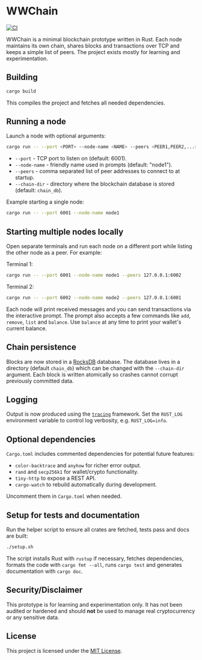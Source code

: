 # WWChain

[![CI](https://github.com/OWNER/wwchain/actions/workflows/ci.yml/badge.svg)](https://github.com/OWNER/wwchain/actions/workflows/ci.yml)

WWChain is a minimal blockchain prototype written in Rust. Each node maintains its own chain, shares blocks and transactions over TCP and keeps a simple list of peers. The project exists mostly for learning and experimentation.

## Building

```bash
cargo build
```

This compiles the project and fetches all needed dependencies.

## Running a node

Launch a node with optional arguments:

```bash
cargo run -- --port <PORT> --node-name <NAME> --peers <PEER1,PEER2,...> --chain-dir <DIR>
```

- `--port` - TCP port to listen on (default: 6001).
- `--node-name` - friendly name used in prompts (default: "node1").
- `--peers` - comma separated list of peer addresses to connect to at startup.
- `--chain-dir` - directory where the blockchain database is stored (default: `chain_db`).

Example starting a single node:

```bash
cargo run -- --port 6001 --node-name node1
```

## Starting multiple nodes locally

Open separate terminals and run each node on a different port while listing the other node as a peer. For example:

Terminal 1:

```bash
cargo run -- --port 6001 --node-name node1 --peers 127.0.0.1:6002
```

Terminal 2:

```bash
cargo run -- --port 6002 --node-name node2 --peers 127.0.0.1:6001
```

Each node will print received messages and you can send transactions via the interactive prompt.
The prompt also accepts a few commands like `add`, `remove`, `list` and `balance`.
Use `balance` at any time to print your wallet's current balance.

## Chain persistence

Blocks are now stored in a [RocksDB](https://crates.io/crates/rocksdb) database. The database lives in a directory (default `chain_db`) which can be changed with the `--chain-dir` argument. Each block is written atomically so crashes cannot corrupt previously committed data.

## Logging

Output is now produced using the [`tracing`](https://crates.io/crates/tracing) framework. Set the `RUST_LOG` environment variable to control log verbosity, e.g. `RUST_LOG=info`.

## Optional dependencies

`Cargo.toml` includes commented dependencies for potential future features:

- `color-backtrace` and `anyhow` for richer error output.
- `rand` and `secp256k1` for wallet/crypto functionality.
- `tiny-http` to expose a REST API.
- `cargo-watch` to rebuild automatically during development.

Uncomment them in `Cargo.toml` when needed.


## Setup for tests and documentation

Run the helper script to ensure all crates are fetched, tests pass and docs are built:

```bash
./setup.sh
```

The script installs Rust with `rustup` if necessary, fetches dependencies,
formats the code with `cargo fmt --all`, runs `cargo test` and generates
documentation with `cargo doc`.

## Security/Disclaimer

This prototype is for learning and experimentation only. It has not been audited or hardened and should **not** be used to manage real cryptocurrency or any sensitive data.

## License

This project is licensed under the [MIT License](LICENSE).
